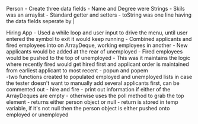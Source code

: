 Person
    - Create three data fields
        - Name and Degree were Strings
        - Skils was an arraylist
    - Standard getter and setters
    - toString was one line having the data fields seperate by |

Hiring App
    - Used a while loop and user input to drive the menu, until user entered the symbol to exit it would keep running
    - Combined applicants and fired employees into on ArrayDeque, working employees in another
        - New applicants would be added at the rear of unemployed
        - Fired employees would be pushed to the top of unemployed
        - This was it maintains the logic where recently fired would get hired first and applicant order is maintained from earliest applicant to most recent
    - popun and popem  
        -two functions created to populated employed and unemployed lists in case the tester doesn't want to manually add several applicants first, can be commented out
    - hire and fire 
        - print out information if either of the ArrayDeques are empty
        - otherwise uses the poll method to grab the top element
        - returns either person object or null
    - return is stored in temp variable, if it's not null then the person object is either pushed onto employed or unemployed 

